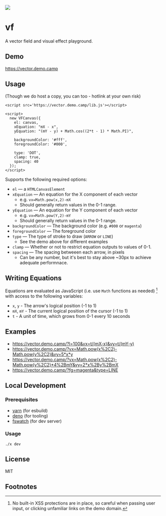 ![](https://i.imgur.com/NXF0bPL.png)

# vf

A vector field and visual effect playground.

## Demo

https://vector.demo.camp

## Usage

(Though we do host a copy, you can too - hotlink at your own risk)

```
<script src='https://vector.demo.camp/lib.js'></script>

<script>
  new VFCanvas({
    el: canvas,
    xEquation: "mX - x",
    yEquation: "(mY - y) + Math.cos((2*t - 1) * Math.PI)",

    backgroundColor: '#fff',
    foregroundColor: '#000',

    type: 'DOT',
    clamp: true,
    spacing: 40
  });
</script>
```
Supports the following required options:
- `el` — a `HTMLCanvasElement`
- `xEquation` — An equation for the X component of each vector
  - e.g. `vx=Math.pow(x,2)-mX`
  - Should generally return values in the 0-1 range.
- `yEquation` — An equation for the Y component of each vector
  - e.g. `vx=Math.pow(Y,2)-mY`
  - Should generally return values in the 0-1 range.
- `backgroundColor` — The background color (e.g. `#000` or `magenta`)
- `foregroundColor` — The foreground color
- `type` — The type of stroke to draw (`ARROW` or `LINE`)
  - See the demo above for different examples
- `clamp` — Whether or not to restrict equation outputs to values of 0-1.
- `spacing` — The spacing betweeen each arrow, in pixels
  - Can be any number, but it's best to stay above ~30px to achieve adequate performnace.

## Writing Equations

Equations are evaluated as JavaScript (i.e. use `Math` functions as needed) [^1] with
access to the following variables:

- `x`, `y` - The arrow's logical position (-1 to 1)
- `mX`, `mY` - The current logical position of the cursor (-1 to 1)
- `t` - A unit of time, which grows from 0-1 every 10 seconds

## Examples

- https://vector.demo.camp/?l=100&vx=t/(mX-x)&vy=t/(mY-y)
- https://vector.demo.camp/?vx=Math.pow(x%2C2)-Math.pow(y%2C2)&vy=5*x*y
- https://vector.demo.camp/?vx=Math.pow(x%2C2)-Math.pow(y%2C2)*4%2BmY&vy=2*x%2By%2BmX
- https://vector.demo.camp/?fg=magenta&type=LINE

## Local Development

### Prerequisites

- [yarn](https://classic.yarnpkg.com/en/) (for esbuild)
- [deno](https://deno.land/) (for tooling)
- [fswatch](https://github.com/emcrisostomo/fswatch#getting-fswatch) (for dev server)

### Usage

```
./x dev
```

## License

MIT

## Footnotes

[^1]: No built-in XSS protections are in place, so careful when passing user
  input, or clicking unfamiliar links on the demo domain.
